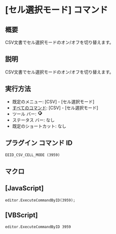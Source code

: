 # \[セル選択モード\] コマンド

## 概要

CSV文書でセル選択モードのオン/オフを切り替えます。

## 説明

CSV文書でセル選択モードのオン/オフを切り替えます。

## 実行方法

- 既定のメニュー: \[CSV\] - \[セル選択モード\]
- [すべてのコマンド](../../glossary/allcommands): \[CSV\] - \[セル選択モード\]
- ツール バー: ![](../../images/cell_selection_mode.gif)
- ステータス バー: なし
- 既定のショートカット: なし

## プラグイン コマンド ID

```
EEID_CSV_CELL_MODE (3959)
```

## マクロ

## \[JavaScript\]

```
editor.ExecuteCommandByID(3959);
```

## \[VBScript\]

```
editor.ExecuteCommandByID 3959
```
